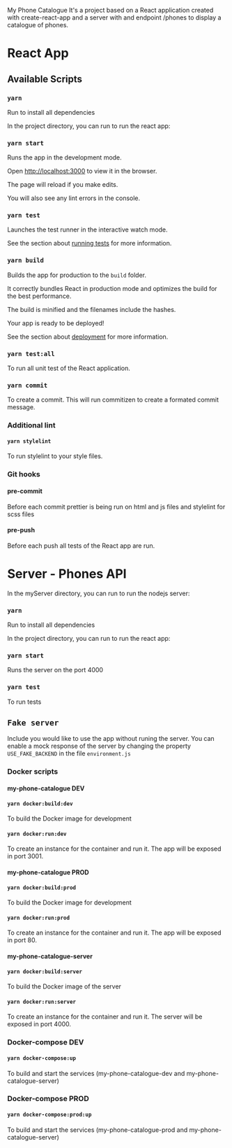 
My Phone Catalogue
It's a project based on a React application created with create-react-app and a server with and endpoint /phones to display a catalogue of phones.

  
# React App
## Available Scripts

  ### `yarn`
Run to install all dependencies

In the project directory, you can run to run the react app:


### `yarn start`

  

Runs the app in the development mode.<br  />

Open [http://localhost:3000](http://localhost:3000) to view it in the browser.

  

The page will reload if you make edits.<br  />

You will also see any lint errors in the console.

  

### `yarn test`

  

Launches the test runner in the interactive watch mode.<br  />

See the section about [running tests](https://facebook.github.io/create-react-app/docs/running-tests) for more information.

  

### `yarn build`

  

Builds the app for production to the `build` folder.<br  />

It correctly bundles React in production mode and optimizes the build for the best performance.

  

The build is minified and the filenames include the hashes.<br  />

Your app is ready to be deployed!

  

See the section about [deployment](https://facebook.github.io/create-react-app/docs/deployment) for more information.

  

### `yarn test:all`

  
To run all unit test of the React application.

### `yarn commit`
To create a commit. This will run commitizen to create a formated commit message.

### Additional lint
#### `yarn stylelint`

To run stylelint to your style files.


### Git hooks
#### pre-commit
Before each commit prettier is being run on html and js files and stylelint for scss files
#### pre-push
Before each push all tests of the React app are run.


# Server - Phones API
In the myServer directory, you can run to run the nodejs server:
### `yarn`
Run to install all dependencies

In the project directory, you can run to run the react app:


### `yarn start`
Runs the server on the port 4000

### `yarn test`
To run tests

## `Fake server`
Include you would like to use the app without runing the server. 
You can enable a mock response of the server by changing the property `USE_FAKE_BACKEND` in 
the file `environment.js`

### Docker scripts
#### my-phone-catalogue DEV
#### `yarn docker:build:dev`
To build the Docker image for development

#### `yarn docker:run:dev`
To create an instance for the container and run it. 
The app will be exposed in port 3001.

#### my-phone-catalogue PROD
#### `yarn docker:build:prod`
To build the Docker image for development

#### `yarn docker:run:prod`
To create an instance for the container and run it. 
The app will be exposed in port 80.

#### my-phone-catalogue-server
#### `yarn docker:build:server`
To build the Docker image of the server

#### `yarn docker:run:server`
To create an instance for the container and run it. 
The server will be exposed in port 4000.

### Docker-compose DEV
#### `yarn docker-compose:up`
To build and start the services (my-phone-catalogue-dev and my-phone-catalogue-server)

### Docker-compose PROD
#### `yarn docker-compose:prod:up`
To build and start the services (my-phone-catalogue-prod and my-phone-catalogue-server)